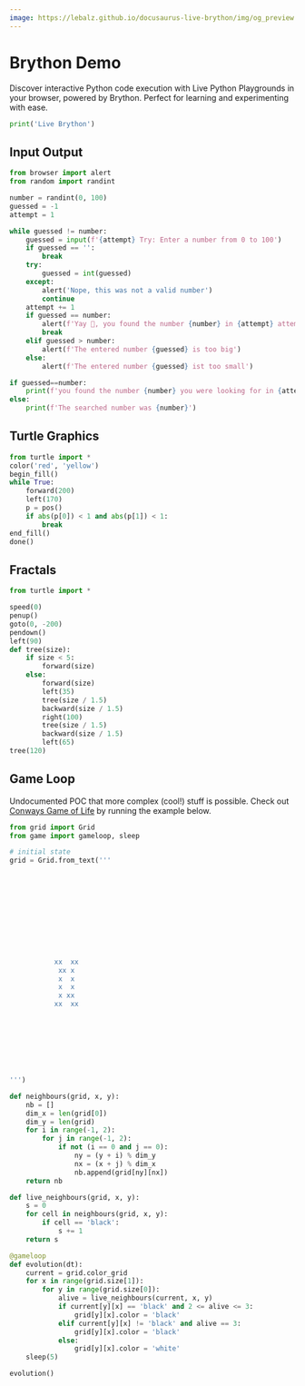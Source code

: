 ```yaml
---
image: https://lebalz.github.io/docusaurus-live-brython/img/og_preview.png
---
```


# Brython Demo

Discover interactive Python code execution with Live Python Playgrounds in your browser, powered by Brython. Perfect for learning and experimenting with ease.

```py live_py
print('Live Brython')

```

## Input Output

```py live_py title=guess.py
from browser import alert
from random import randint 

number = randint(0, 100)
guessed = -1
attempt = 1

while guessed != number:
    guessed = input(f'{attempt} Try: Enter a number from 0 to 100')
    if guessed == '':
        break
    try:
        guessed = int(guessed)
    except:
        alert('Nope, this was not a valid number')
        continue
    attempt += 1
    if guessed == number:
        alert(f'Yay 🥳, you found the number {number} in {attempt} attempt!')
        break
    elif guessed > number:
        alert(f'The entered number {guessed} is too big')
    else:
        alert(f'The entered number {guessed} ist too small')

if guessed==number:
    print(f'you found the number {number} you were looking for in {attempt} attempts. 🥳')
else:
    print(f'The searched number was {number}')
```

## Turtle Graphics

```py live_py title=turtles.py
from turtle import *
color('red', 'yellow')
begin_fill()
while True:
    forward(200)
    left(170)
    p = pos()
    if abs(p[0]) < 1 and abs(p[1]) < 1:
        break
end_fill()
done()
```

## Fractals

```py live_py title=tree.py
from turtle import *

speed(0)
penup()
goto(0, -200)
pendown()
left(90)
def tree(size):
    if size < 5:
        forward(size)
    else:
        forward(size)
        left(35)
        tree(size / 1.5)
        backward(size / 1.5)
        right(100)
        tree(size / 1.5)
        backward(size / 1.5)
        left(65)
tree(120)
```

## Game Loop
Undocumented POC that more complex (cool!) stuff is possible. Check out [Conways Game of Life](https://conwaylife.com/) by running the example below.

```py live_py title=conway.py
from grid import Grid
from game import gameloop, sleep

# initial state
grid = Grid.from_text('''
  
 
 
 
 
 
 
 
  
  
  
           xx  xx            
            xx x  
            x  x               
            x  x  
            x xx  
           xx  xx  
           
           
        
        
          
          
          
          
''')

def neighbours(grid, x, y):
    nb = []
    dim_x = len(grid[0])
    dim_y = len(grid)
    for i in range(-1, 2):
        for j in range(-1, 2):
            if not (i == 0 and j == 0):
                ny = (y + i) % dim_y
                nx = (x + j) % dim_x
                nb.append(grid[ny][nx])
    return nb

def live_neighbours(grid, x, y):
    s = 0
    for cell in neighbours(grid, x, y):
        if cell == 'black':
            s += 1
    return s

@gameloop
def evolution(dt):
    current = grid.color_grid
    for x in range(grid.size[1]):
        for y in range(grid.size[0]):
            alive = live_neighbours(current, x, y)
            if current[y][x] == 'black' and 2 <= alive <= 3:
                grid[y][x].color = 'black'
            elif current[y][x] != 'black' and alive == 3:
                grid[y][x].color = 'black'
            else:
                grid[y][x].color = 'white'
    sleep(5)

evolution()
```
